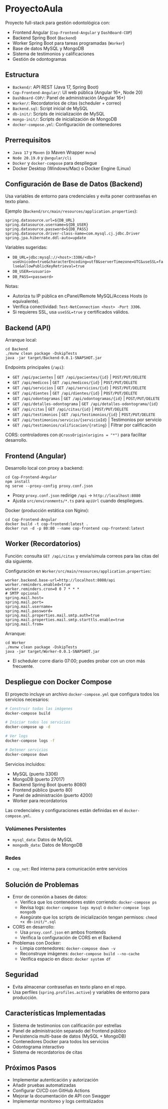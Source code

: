# ProyectoAula

Proyecto full-stack para gestión odontológica con:
- Frontend Angular (`Cop-Frontend-Angular` y `DashBoard-COP`)
- Backend Spring Boot (`Backend`)
- Worker Spring Boot para tareas programadas (`Worker`)
- Base de datos MySQL y MongoDB
- Sistema de testimonios y calificaciones
- Gestión de odontogramas

## Estructura
- `Backend/`: API REST (Java 17, Spring Boot)
- `Cop-Frontend-Angular/`: UI web pública (Angular 16+, Node 20)
- `DashBoard-COP/`: Panel de administración (Angular 16+)
- `Worker/`: Recordatorios de citas (scheduler + correo)
- `Backend.sql`: Script inicial de MySQL
- `db-init/`: Scripts de inicialización de MySQL
- `mongo-init/`: Scripts de inicialización de MongoDB
- `docker-compose.yml`: Configuración de contenedores

## Prerrequisitos
- `Java 17` y `Maven` (o Maven Wrapper `mvnw`)
- `Node 20.19.0` y `@angular/cli`
- `Docker` y `docker-compose` para despliegue
- Docker Desktop (Windows/Mac) o Docker Engine (Linux)

## Configuración de Base de Datos (Backend)
Usa variables de entorno para credenciales y evita poner contraseñas en texto plano.

Ejemplo (`Backend/src/main/resources/application.properties`):
```
spring.datasource.url=${DB_URL}
spring.datasource.username=${DB_USER}
spring.datasource.password=${DB_PASS}
spring.datasource.driver-class-name=com.mysql.cj.jdbc.Driver
spring.jpa.hibernate.ddl-auto=update
```
Variables sugeridas:
- `DB_URL=jdbc:mysql://<host>:3306/<db>?useUnicode=true&characterEncoding=utf8&serverTimezone=UTC&useSSL=false&allowPublicKeyRetrieval=true`
- `DB_USER=<usuario>`
- `DB_PASS=<password>`

Notas:
- Autoriza tu IP pública en cPanel/Remote MySQL/Access Hosts (o equivalente).
- Verifica conectividad: `Test-NetConnection <host> -Port 3306`.
- Si requieres SSL, usa `useSSL=true` y certificados válidos.

## Backend (API)
Arranque local:
```
cd Backend
./mvnw clean package -DskipTests
java -jar target/Backend-0.0.1-SNAPSHOT.jar
```

Endpoints principales (`/api`):
- `GET /api/pacientes` | `GET /api/pacientes/{id}` | `POST/PUT/DELETE`
- `GET /api/medicos` | `GET /api/medicos/{id}` | `POST/PUT/DELETE`
- `GET /api/servicios` | `GET /api/servicios/{id}` | `POST/PUT/DELETE`
- `GET /api/dientes` | `GET /api/dientes/{id}` | `POST/PUT/DELETE`
- `GET /api/odontogramas` | `GET /api/odontogramas/{id}` | `POST/PUT/DELETE`
- `GET /api/detalles-odontograma` | `GET /api/detalles-odontograma/{id}`
- `GET /api/citas` | `GET /api/citas/{id}` | `POST/PUT/DELETE`
- `GET /api/testimonios` | `GET /api/testimonios/{id}` | `POST/PUT/DELETE`
- `GET /api/testimonios/servicio/{servicioId}` | Testimonios por servicio
- `GET /api/testimonios/calificacion/{rating}` | Filtrar por calificación

CORS: controladores con `@CrossOrigin(origins = "*")` para facilitar desarrollo.

## Frontend (Angular)
Desarrollo local con proxy a backend:
```
cd Cop-Frontend-Angular
npm install
ng serve --proxy-config proxy.conf.json
```
- Proxy `proxy.conf.json` redirige `/api` → `http://localhost:8080`
- Ajusta `src/environments/*.ts` para `apiUrl` cuando despliegues.

Docker (producción estática con Nginx):
```
cd Cop-Frontend-Angular
docker build -t cop-frontend:latest .
docker run -d -p 80:80 --name cop-frontend cop-frontend:latest
```

## Worker (Recordatorios)
Función: consulta `GET /api/citas` y envía/simula correos para las citas del día siguiente.

Configuración en `Worker/src/main/resources/application.properties`:
```
worker.backend.base-url=http://localhost:8080/api
worker.reminders.enabled=true
worker.reminders.cron=0 0 7 * * *
# SMTP opcional
spring.mail.host=
spring.mail.port=
spring.mail.username=
spring.mail.password=
spring.mail.properties.mail.smtp.auth=true
spring.mail.properties.mail.smtp.starttls.enable=true
spring.mail.from=
```

Arranque:
```
cd Worker
./mvnw clean package -DskipTests
java -jar target/Worker-0.0.1-SNAPSHOT.jar
```
- El scheduler corre diario 07:00; puedes probar con un cron más frecuente.

## Despliegue con Docker Compose
El proyecto incluye un archivo `docker-compose.yml` que configura todos los servicios necesarios:

```bash
# Construir todas las imágenes
docker-compose build

# Iniciar todos los servicios
docker-compose up -d

# Ver logs
docker-compose logs -f

# Detener servicios
docker-compose down
```

Servicios incluidos:
- MySQL (puerto 3306)
- MongoDB (puerto 27017)
- Backend Spring Boot (puerto 8080)
- Frontend público (puerto 80)
- Panel de administración (puerto 4200)
- Worker para recordatorios

Las credenciales y configuraciones están definidas en el `docker-compose.yml`.

### Volúmenes Persistentes
- `mysql_data`: Datos de MySQL
- `mongodb_data`: Datos de MongoDB

### Redes
- `cop_net`: Red interna para comunicación entre servicios

## Solución de Problemas
- Error de conexión a bases de datos:
  - Verifica que los contenedores estén corriendo: `docker-compose ps`
  - Revisa logs: `docker-compose logs mysql` o `docker-compose logs mongodb`
  - Asegúrate que los scripts de inicialización tengan permisos: `chmod +x db-init/*.sql`
- CORS en desarrollo:
  - Usa `proxy.conf.json` en ambos frontends
  - Verifica la configuración de CORS en el Backend
- Problemas con Docker:
  - Limpia contenedores: `docker-compose down -v`
  - Reconstruye imágenes: `docker-compose build --no-cache`
  - Verifica espacio en disco: `docker system df`

## Seguridad
- Evita almacenar contraseñas en texto plano en el repo.
- Usa perfiles (`spring.profiles.active`) y variables de entorno para producción.

## Características Implementadas
- Sistema de testimonios con calificación por estrellas
- Panel de administración separado del frontend público
- Persistencia multi-base de datos (MySQL + MongoDB)
- Contenedores Docker para todos los servicios
- Odontograma interactivo
- Sistema de recordatorios de citas

## Próximos Pasos
- Implementar autenticación y autorización
- Añadir pruebas automatizadas
- Configurar CI/CD con GitHub Actions
- Mejorar la documentación de API con Swagger
- Implementar monitoreo y logs centralizados